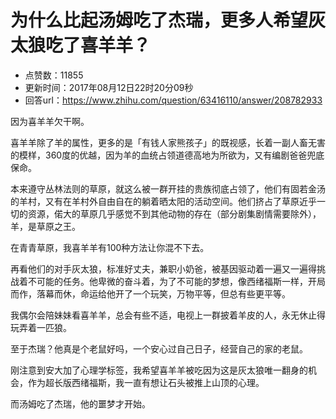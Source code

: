 # 为什么比起汤姆吃了杰瑞，更多人希望灰太狼吃了喜羊羊？
- 点赞数：11855
- 更新时间：2017年08月12日22时20分09秒
- 回答url：https://www.zhihu.com/question/63416110/answer/208782933
<body>
 <p data-pid="yZm9MeFn">因为喜羊羊欠干啊。</p>
 <p data-pid="JIW_RqbI">喜羊羊除了羊的属性，更多的是「有钱人家熊孩子」的既视感，长着一副人畜无害的模样，360度的优越，因为羊的血统占领道德高地为所欲为，又有编剧爸爸兜底保命。</p>
 <p data-pid="mxgko2B-">本来遵守丛林法则的草原，就这么被一群开挂的贵族彻底占领了，他们有固若金汤的羊村，又有在羊村外自由自在的躺着晒太阳的活动空间。他们挤占了草原近乎一切的资源，偌大的草原几乎感觉不到其他动物的存在（部分剧集剧情需要除外），羊，是草原之王。</p>
 <p data-pid="CkPkbF2j">在青青草原，我喜羊羊有100种方法让你混不下去。</p>
 <p data-pid="E2-1ovkF">再看他们的对手灰太狼，标准好丈夫，兼职小奶爸，被基因驱动着一遍又一遍得挑战着不可能的任务。他卑微的奋斗着，为了不可能的梦想，像西绪福斯一样，开局而作，落幕而休，命运给他开了一个玩笑，万物平等，但总有些更平等。</p>
 <p data-pid="vzDtOa2_">我偶尔会陪妹妹看喜羊羊，总会有些不适，电视上一群披着羊皮的人，永无休止得玩弄着一匹狼。</p>
 <p data-pid="QGezk2_T">至于杰瑞？他真是个老鼠好吗，一个安心过自己日子，经营自己的家的老鼠。</p>
 <p data-pid="suEkLLPm">刚注意到安大加了心理学标签，我希望喜羊羊被吃因为这是灰太狼唯一翻身的机会，作为超长版西绪福斯，我一直有想让石头被推上山顶的心理。</p>
 <p data-pid="p_2O_ioU">而汤姆吃了杰瑞，他的噩梦才开始。</p>
</body>